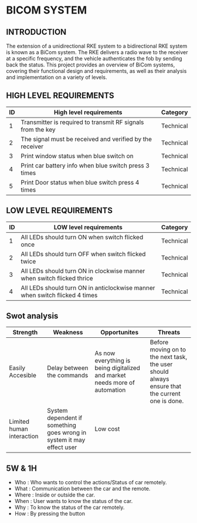 # BICOM SYSTEM


## INTRODUCTION
The extension of a unidirectional RKE system to a bidirectional RKE system is known as a BiCom system. The RKE delivers a radio wave to the receiver at a specific frequency, and the vehicle authenticates the fob by sending back the status. This project provides an overview of BiCom systems, covering their functional design and requirements, as well as their analysis and implementation on a variety of levels.

## HIGH LEVEL REQUIREMENTS
|ID|High level requirements| Category |
|-|------------------------| ------- |
|1|Transmitter is required to transmit RF signals from the key|Technical|
|2|The signal must be received and verified by the receiver|Technical|
|3|Print window status when blue switch on|Technical|
|4|Print car battery info when blue switch press 3 times|Technical|
|5|Print Door status when blue switch press 4 times|Technical|

## LOW LEVEL REQUIREMENTS
|ID|LOW level requirements| Category |
|-|------------------------| ------- |
|1|All LEDs should turn ON when switch flicked once|Technical|
|2|All LEDs should turn OFF when switch flicked twice|Technical|
|3|All LEDs should turn ON in clockwise manner when switch flicked thrice|Technical|
|4|All LEDs should turn ON in anticlockwise manner when switch flicked 4 times|Technical|

## Swot analysis
|Strength|Weakness|Opportunites|Threats|
|--------|--------|------------|-------|
|Easily Accesible|Delay between the commands|As now everything is being digitalized and market needs more of automation|Before moving on to the next task, the user should always ensure that the current one is done.|
|Limited human interaction|System dependent if something goes wrong in system it may effect user|Low cost|

## 5W & 1H
   * Who   : Who wants to control the actions/Status of car remotely.
   * What  : Communication between the car and the remote.
   * Where : Inside or outside the car.
   * When  : User wants to know the status of the car.
   * Why   : To know the status of the car remotely.
   * How   : By pressing the button


